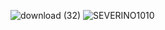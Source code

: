 ![download (32)](https://github.com/user-attachments/assets/252e18c4-4a8d-46a6-a078-d468da34fb2d) ![SEVERINO1010](https://github.com/user-attachments/assets/c7bf7d64-1fb5-4820-8cf2-ef7cb01b3123) 
